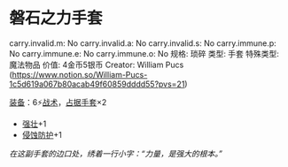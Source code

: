 # 磐石之力手套

carry.invalid.m: No
carry.invalid.a: No
carry.invalid.s: No
carry.immune.p: No
carry.immune.e: No
carry.immune.o: No
规格: 琐碎
类型: 手套
特殊类型: 魔法物品
价值: 4金币5银币
Creator: William Pucs (https://www.notion.so/William-Pucs-1c5d619a067b80acab49f60859dddd55?pvs=21)

<aside>

[装备](https://www.notion.so/1b3d619a067b80f99057fe3412922dd5?pvs=21)：6⚡️[战术](https://www.notion.so/1b3d619a067b8051b6eaffd160aee01c?pvs=21)，[占据](https://www.notion.so/1b3d619a067b8021ba8fe7cef8b96857?pvs=21)[手套](https://www.notion.so/1b3d619a067b80d196efec271b1054a2?pvs=21)×2

- [强壮](https://www.notion.so/1b3d619a067b8018b6a6d9d43490bbdc?pvs=21)+1
- [侵蚀防护](https://www.notion.so/1b3d619a067b803db0cfccaf34b5fceb?pvs=21)+1
</aside>

*在这副手套的边口处，绣着一行小字：“力量，是强大的根本。”*